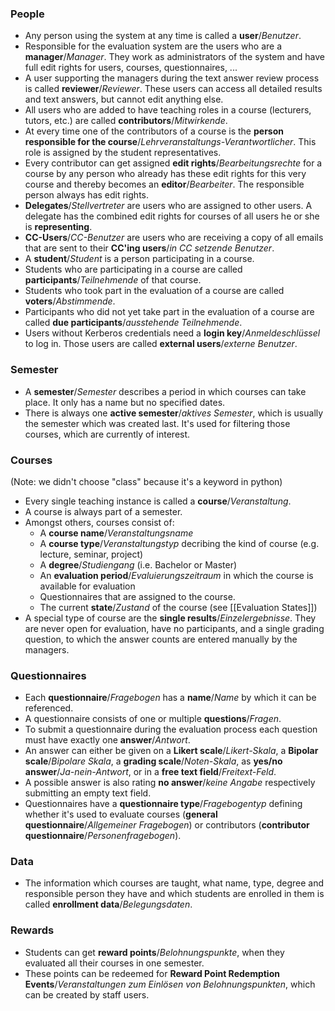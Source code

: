 ### People

- Any person using the system at any time is called a **user**/*Benutzer*.
- Responsible for the evaluation system are the users who are a **manager**/*Manager*. They work as administrators of the system and have full edit rights for users, courses, questionnaires, ...
- A user supporting the managers during the text answer review process is called **reviewer**/*Reviewer*. These users can access all detailed results and text answers, but cannot edit anything else.
- All users who are added to have teaching roles in a course (lecturers, tutors, etc.) are called **contributors**/*Mitwirkende*.
- At every time one of the contributors of a course is the **person responsible for the course**/*Lehrveranstaltungs-Verantwortlicher*. This role is assigned by the student representatives.
- Every contributor can get assigned **edit rights**/*Bearbeitungsrechte* for a course by any person who already has these edit rights for this very course and thereby becomes an **editor**/*Bearbeiter*. The responsible person always has edit rights.
- **Delegates**/*Stellvertreter* are users who are assigned to other users. A delegate has the combined edit rights for courses of all users he or she is **representing**.
- **CC-Users**/*CC-Benutzer* are users who are receiving a copy of all emails that are sent to their **CC'ing users**/*in CC setzende Benutzer*. 
- A **student**/*Student* is a person participating in a course.
- Students who are participating in a course are called **participants**/*Teilnehmende* of that course.
- Students who took part in the evaluation of a course are called **voters**/*Abstimmende*.
- Participants who did not yet take part in the evaluation of a course are called **due participants**/*ausstehende Teilnehmende*.
- Users without Kerberos credentials need a **login key**/*Anmeldeschlüssel* to log in. Those users are called **external users**/*externe Benutzer*.

### Semester
- A **semester**/*Semester* describes a period in which courses can take place. It only has a name but no specified dates.
- There is always one **active semester**/*aktives Semester*, which is usually the semester which was created last. It's used for filtering those courses, which are currently of interest.

### Courses
(Note: we didn't choose "class" because it's a keyword in python)

- Every single teaching instance is called a **course**/*Veranstaltung*.
- A course is always part of a semester.
- Amongst others, courses consist of:
	- A **course name**/*Veranstaltungsname*
	- A **course type**/*Veranstaltungstyp* decribing the kind of course (e.g. lecture, seminar, project)
	- A **degree**/*Studiengang* (i.e. Bachelor or Master)
	- An **evaluation period**/*Evaluierungszeitraum* in which the course is available for evaluation
	- Questionnaires that are assigned to the course.
	- The current **state**/*Zustand* of the course (see [[Evaluation States]])
- A special type of course are the **single results**/*Einzelergebnisse*. They are never open for evaluation, have no participants, and a single grading question, to which the answer counts are entered manually by the managers.

### Questionnaires

- Each **questionnaire**/*Fragebogen* has a **name**/*Name* by which it can be referenced.
- A questionnaire consists of one or multiple **questions**/*Fragen*.
- To submit a questionnaire during the evaluation process each question must have exactly one **answer**/*Antwort*.
- An answer can either be given on a **Likert scale**/*Likert-Skala*, a **Bipolar scale**/*Bipolare Skala*, a **grading scale**/*Noten-Skala*, as **yes/no answer**/*Ja-nein-Antwort*, or in a **free text field**/*Freitext-Feld*.
- A possible answer is also rating **no answer**/*keine Angabe* respectively submitting an empty text field.
- Questionnaires have a **questionnaire type**/*Fragebogentyp* defining whether it's used to evaluate courses (**general questionnaire**/*Allgemeiner Fragebogen*) or contributors (**contributor questionnaire**/*Personenfragebogen*).

### Data

- The information which courses are taught, what name, type, degree and responsible person they have and which students are enrolled in them is called **enrollment data**/*Belegungsdaten*.

### Rewards

- Students can get **reward points**/*Belohnungspunkte*, when they evaluated all their courses in one semester.
- These points can be redeemed for **Reward Point Redemption Events**/*Veranstaltungen zum Einlösen von Belohnungspunkten*, which can be created by staff users.